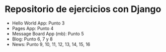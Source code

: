 # Repositorio de ejercicios con Django

- Hello World App: Punto 3
- Pages App: Punto 4
- Message Board App (mb): Punto 5
- Blog: Punto 6, 7 y 8
- News: Punto 9, 10, 11, 12, 13, 14, 15, 16
